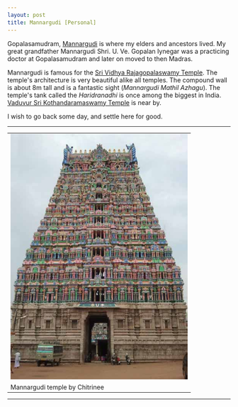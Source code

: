 ```yaml
---
layout: post
title: Mannargudi [Personal]
---
```


Gopalasamudram, [Mannargudi](http://en.wikipedia.org/wiki/Mannargudi) is where my elders and ancestors lived. My great grandfather Mannargudi Shri. U. Ve. Gopalan Iynegar was a practicing doctor at Gopalasamudram and later on moved to then Madras.

Mannargudi is famous for the [Sri Vidhya Rajagopalaswamy Temple](http://en.wikipedia.org/wiki/Rajagopalaswamy_Temple,_Mannargudi). The temple's architecture is very beautiful alike all temples. The compound wall is about 8m tall and is a fantastic sight (*Mannargudi Mathil Azhagu*). The temple's tank called the *Haridranadhi* is once among the biggest in India. [Vaduvur Sri Kothandaramaswamy Temple](https://sites.google.com/site/vaduvur/) is near by. 


I wish to go back some day, and settle here for good. 

<hr/>
<div align="center">
<table text-align="center">
<tr>
<td><a href='http://commons.wikimedia.org/wiki/File:Mannargudi_temple.jpg#mediaviewer/File:Mannargudi_temple.jpg'><img src='/public/images/Mannargudi_temple.jpg' width='400'></a></td>
</tr>
<tr> <td>Mannargudi temple by Chitrinee</td></tr>
</table></div>
<hr/>

